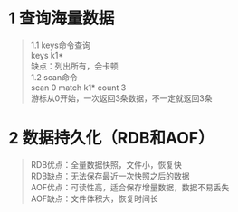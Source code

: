 # 1 查询海量数据
> 1.1 keys命令查询  
>   keys k1*  
>   缺点：列出所有，会卡顿  
> 1.2 scan命令  
>   scan 0 match k1* count 3  
>   游标从0开始，一次返回3条数据，不一定就返回3条  

# 2 数据持久化（RDB和AOF）
> RDB优点：全量数据快照，文件小，恢复快  
> RDB缺点：无法保存最近一次快照之后的数据  
> AOF优点：可读性高，适合保存增量数据，数据不易丢失  
> AOF缺点：文件体积大，恢复时间长